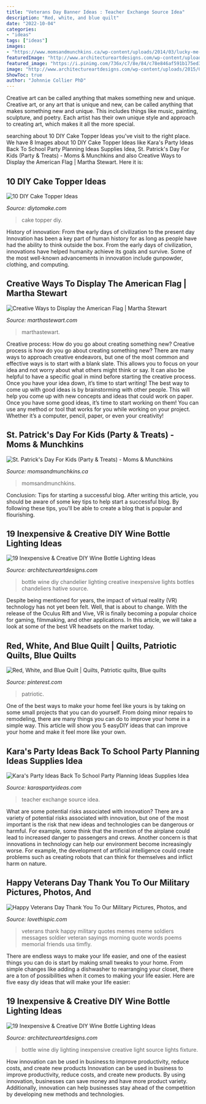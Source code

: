 ```yaml
---
title: "Veterans Day Banner Ideas : Teacher Exchange Source Idea"
description: "Red, white, and blue quilt"
date: "2022-10-04"
categories:
- "ideas"
tags: ["ideas"]
images:
- "https://www.momsandmunchkins.ca/wp-content/uploads/2014/03/lucky-me-st-patricks-day-party-3.jpg"
featuredImage: "http://www.architectureartdesigns.com/wp-content/uploads/2015/01/152-630x956.jpg"
featured_image: "https://i.pinimg.com/736x/c7/8e/84/c78e846af591b175ed3331f0740ac8db.jpg"
image: "http://www.architectureartdesigns.com/wp-content/uploads/2015/01/152-630x956.jpg"
ShowToc: true
author: "Johnnie Collier PhD"
---
```



Creative art can be called anything that makes something new and unique.
Creative art, or any art that is unique and new, can be called anything that makes something new and unique. This includes things like music, painting, sculpture, and poetry. Each artist has their own unique style and approach to creating art, which makes it all the more special.

	

		
searching about 10 DIY Cake Topper Ideas you've visit to the right place. We have 8 Images about 10 DIY Cake Topper Ideas like Kara&#039;s Party Ideas Back To School Party Planning Ideas Supplies Idea, St. Patrick&#039;s Day For Kids (Party &amp; Treats) - Moms &amp; Munchkins and also Creative Ways to Display the American Flag | Martha Stewart. Here it is:
		
    
## 10 DIY Cake Topper Ideas

<img loading=lazy src="https://www.diytomake.com/wp-content/uploads/2015/11/Cake-Topper.jpg" onerror="this.onerror=null;this.src='https://tse4.mm.bing.net/th?id=OIP.8YWl2PXRPHlK4AamqqpC6wHaLH&amp;pid=15.1';" alt="10 DIY Cake Topper Ideas">

_Source: diytomake.com_

>cake topper diy. 

	

History of innovation: From the early days of civilization to the present day
Innovation has been a key part of human history for as long as people have had the ability to think outside the box. From the early days of civilization, innovations have helped humanity achieve its goals and survive. Some of the most well-known advancements in innovation include gunpowder, clothing, and computing.

    
## Creative Ways To Display The American Flag | Martha Stewart

<img loading=lazy src="https://assets.marthastewart.com/styles/wmax-1500/d13/ft071_flags04/ft071_flags04_sq.jpg?itok=jvX-neYi" onerror="this.onerror=null;this.src='https://tse2.mm.bing.net/th?id=OIP.qqz8adUI39uug-m7QFISFwHaHa&amp;pid=15.1';" alt="Creative Ways to Display the American Flag | Martha Stewart">

_Source: marthastewart.com_

>marthastewart. 

	

Creative process: How do you go about creating something new?
Creative process is how do you go about creating something new? There are many ways to approach creative endeavors, but one of the most common and effective ways is to start with a blank slate. This allows you to focus on your idea and not worry about what others might think or say. It can also be helpful to have a specific goal in mind before starting the creative process. Once you have your idea down, it’s time to start writing! The best way to come up with good ideas is by brainstorming with other people. This will help you come up with new concepts and ideas that could work on paper. Once you have some good ideas, it’s time to start working on them! You can use any method or tool that works for you while working on your project. Whether it’s a computer, pencil, paper, or even your creativity!

    
## St. Patrick&#039;s Day For Kids (Party &amp; Treats) - Moms &amp; Munchkins

<img loading=lazy src="https://www.momsandmunchkins.ca/wp-content/uploads/2014/03/lucky-me-st-patricks-day-party-3.jpg" onerror="this.onerror=null;this.src='https://tse2.mm.bing.net/th?id=OIP.UEdKBHfWJe-VpfOeG8NamQHaLH&amp;pid=15.1';" alt="St. Patrick&#039;s Day For Kids (Party &amp; Treats) - Moms &amp; Munchkins">

_Source: momsandmunchkins.ca_

>momsandmunchkins. 

	

Conclusion: Tips for starting a successful blog.
After writing this article, you should be aware of some key tips to help start a successful blog. By following these tips, you'll be able to create a blog that is popular and flourishing.

    
## 19 Inexpensive &amp; Creative DIY Wine Bottle Lighting Ideas

<img loading=lazy src="http://www.architectureartdesigns.com/wp-content/uploads/2015/01/152-630x956.jpg" onerror="this.onerror=null;this.src='https://tse4.mm.bing.net/th?id=OIP.NhzMN23M49eMeo1aga7N3AHaLP&amp;pid=15.1';" alt="19 Inexpensive &amp; Creative DIY Wine Bottle Lighting Ideas">

_Source: architectureartdesigns.com_

>bottle wine diy chandelier lighting creative inexpensive lights bottles chandeliers hative source. 

	

Despite being mentioned for years, the impact of virtual reality (VR) technology has not yet been felt. Well, that is about to change. With the release of the Oculus Rift and Vive, VR is finally becoming a popular choice for gaming, filmmaking, and other applications. In this article, we will take a look at some of the best VR headsets on the market today.

    
## Red, White, And Blue Quilt | Quilts, Patriotic Quilts, Blue Quilts

<img loading=lazy src="https://i.pinimg.com/736x/c7/8e/84/c78e846af591b175ed3331f0740ac8db.jpg" onerror="this.onerror=null;this.src='https://tse1.mm.bing.net/th?id=OIP.PG8PBec6KVSQvxvyPameRAHaJ3&amp;pid=15.1';" alt="Red, White, and Blue Quilt | Quilts, Patriotic quilts, Blue quilts">

_Source: pinterest.com_

>patriotic. 

	

One of the best ways to make your home feel like yours is by taking on some small projects that you can do yourself. From doing minor repairs to remodeling, there are many things you can do to improve your home in a simple way. This article will show you 5 easyDIY ideas that can improve your home and make it feel more like your own.

    
## Kara&#039;s Party Ideas Back To School Party Planning Ideas Supplies Idea

<img loading=lazy src="https://karaspartyideas.com/wp-content/uploads/2013/07/school-2.jpg" onerror="this.onerror=null;this.src='https://tse1.mm.bing.net/th?id=OIP.inrWpOrA34i_sHJvNPnx7AHaE7&amp;pid=15.1';" alt="Kara&#039;s Party Ideas Back To School Party Planning Ideas Supplies Idea">

_Source: karaspartyideas.com_

>teacher exchange source idea. 

	

What are some potential risks associated with innovation?
There are a variety of potential risks associated with innovation, but one of the most important is the risk that new ideas and technologies can be dangerous or harmful. For example, some think that the invention of the airplane could lead to increased danger to passengers and crews. Another concern is that innovations in technology can help our environment become increasingly worse. For example, the development of artificial intelligence could create problems such as creating robots that can think for themselves and inflict harm on nature.

    
## Happy Veterans Day Thank You To Our Military Pictures, Photos, And

<img loading=lazy src="http://www.lovethispic.com/uploaded_images/286448-Happy-Veterans-Day-Thank-You-To-Our-Military.jpg" onerror="this.onerror=null;this.src='https://tse3.mm.bing.net/th?id=OIP.s4rkNYJB94mchU4tG2Uq_QHaGB&amp;pid=15.1';" alt="Happy Veterans Day Thank You To Our Military Pictures, Photos, and">

_Source: lovethispic.com_

>veterans thank happy military quotes memes meme soldiers messages soldier veteran sayings morning quote words poems memorial friends usa timfly. 

	

There are endless ways to make your life easier, and one of the easiest things you can do is start by making small tweaks to your home. From simple changes like adding a dishwasher to rearranging your closet, there are a ton of possibilities when it comes to making your life easier. Here are five easy diy ideas that will make your life easier: 

    
## 19 Inexpensive &amp; Creative DIY Wine Bottle Lighting Ideas

<img loading=lazy src="http://www.architectureartdesigns.com/wp-content/uploads/2015/01/132.jpg" onerror="this.onerror=null;this.src='https://tse1.mm.bing.net/th?id=OIP.wnlXkjgBuGsg_0Sxwx_JEgHaLJ&amp;pid=15.1';" alt="19 Inexpensive &amp; Creative DIY Wine Bottle Lighting Ideas">

_Source: architectureartdesigns.com_

>bottle wine diy lighting inexpensive creative light source lights fixture. 

	

How innovation can be used in business:to improve productivity, reduce costs, and create new products
Innovation can be used in business to improve productivity, reduce costs, and create new products. By using innovation, businesses can save money and have more product variety. Additionally, innovation can help businesses stay ahead of the competition by developing new methods and technologies.

